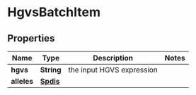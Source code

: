 # HgvsBatchItem

## Properties
Name | Type | Description | Notes
------------ | ------------- | ------------- | -------------
**hgvs** | **String** | the input HGVS expression | 
**alleles** | [**Spdis**](Spdis.md) |  | 
